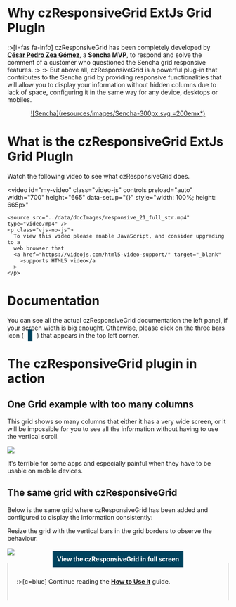 <div markdown class="margin900">

# Why czResponsiveGrid ExtJs Grid PlugIn

:>[i=fas fa-info] czResponsiveGrid has been completely developed by [**César Pedro Zea Gómez**](https://www.cesarzea.com), a **Sencha MVP**, to respond and solve the comment of a customer who questioned the Sencha grid responsive features.
:>
:> But above all, czResponsiveGrid is a powerful plug-in that contributes to the Sencha grid by providing responsive functionalities that will allow you to display your information without hidden columns due to lack of space, configuring it in the same way for any device, desktops or mobiles.
<center>
<a href="https://www.sencha.com" target="_blanc">
![Sencha](resources/images/Sencha-300px.svg =200emx*)
</a>
</center>

# What is the czResponsiveGrid ExtJs Grid PlugIn

Watch the following video to see what czResponsiveGrid does.

<video
id="my-video"
class="video-js"
controls
preload="auto"
width="700"
height="665"
data-setup="{}"
style="width: 100%; height: 665px"
>
    <source src="../data/docImages/responsive_21_full_str.mp4" type="video/mp4" />
    <p class="vjs-no-js">
      To view this video please enable JavaScript, and consider upgrading to a
      web browser that
      <a href="https://videojs.com/html5-video-support/" target="_blank"
        >supports HTML5 video</a
      >
    </p>
</video>
<script src="https://vjs.zencdn.net/7.11.4/video.min.js"></script>

# Documentation

You can see all the actual czResponsiveGrid documentation the left panel, if your screen width is big enought. Otherwise, please click on the three bars icon (<i class='fas fa-bars' style='background-color: #00435e; color: white; padding: 5px; margin: 10px 10px;'></i>) that appears in the top left corner.

# The czResponsiveGrid plugin in action

## One Grid example with too many columns

This grid shows so many columns that either it has a very wide screen, or it will be impossible for you to see all the information without having to use the vertical scroll.


<div id="example1"></div>
<img src="../data/docImages/blank.gif" onload="
Ext.create({
        xtype: 'panel',
        layout: {
            type:'vbox',
            align: 'center'
        },
        width: '100%',
        renderTo: 'example1' ,
        items: [{
            xtype: 'examples.example1GridNoResponsive', 
            layout: 'fit',
            height: 400,
            maxWidth: 700,
            border: true,
            style: 'border: 1px solid #00435e;'
        }]
})
"/>

It's terrible for some apps and especially painful when they have to be usable on mobile devices.


## The same grid with czResponsiveGrid 

Below is the same grid where czResponsiveGrid has been added and configured to display the information consistently:

Resize the grid with the vertical bars in the grid borders to observe the behaviour.

</div>
<div id="example2"></div><img src="../data/docImages/blank.gif" onload="
   Ext.create({ 
    xtype: 'examples.example1', 
    border: false,
    height: 600,
    renderTo: 'example2' })"/>

<center><a style="text-decoration: none;font-size: 1em;font-weight: bold;color: white;background-color:  #00435e;padding: 10px;" href="./?view=examples.example1Grid" target="_blank">View the czResponsiveGrid in full screen</a></center>

<div markdown style="padding: 20px; max-width: 900px; margin: auto; border-left: 1px solid lightgrey !important; border-right: 1px solid lightgrey !important;">

:>[c=blue] Continue reading the [**How to Use it**](#doc/Guide>How%20to%20use%20it) guide.

</div>
